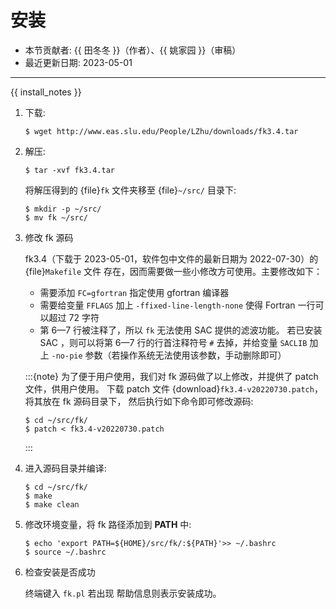 # 安装

- 本节贡献者: {{ 田冬冬 }}（作者）、{{ 姚家园 }}（审稿）
- 最近更新日期: 2023-05-01

---

{{ install_notes }}

1. 下载:

   ```
   $ wget http://www.eas.slu.edu/People/LZhu/downloads/fk3.4.tar
   ```

2. 解压:

   ```
   $ tar -xvf fk3.4.tar
   ```

   将解压得到的 {file}`fk` 文件夹移至 {file}`~/src/` 目录下:

   ```
   $ mkdir -p ~/src/
   $ mv fk ~/src/
   ```

3. 修改 fk 源码

   fk3.4（下载于 2023-05-01，软件包中文件的最新日期为 2022-07-30）的 {file}`Makefile` 文件
   存在，因而需要做一些小修改方可使用。主要修改如下：

   - 需要添加 `FC=gfortran` 指定使用 gfortran 编译器
   - 需要给变量 `FFLAGS` 加上 `-ffixed-line-length-none` 使得 Fortran 一行可以超过 72 字符
   - 第 6—7 行被注释了，所以 `fk` 无法使用 SAC 提供的滤波功能。
     若已安装 SAC ，则可以将第 6—7 行的行首注释符号 `#` 去掉，并给变量 `SACLIB`
     加上 `-no-pie` 参数（若操作系统无法使用该参数，手动删除即可）

   :::{note}
   为了便于用户使用，我们对 fk 源码做了以上修改，并提供了 patch 文件，供用户使用。
   下载 patch 文件 {download}`fk3.4-v20220730.patch`，将其放在 fk 源码目录下，
   然后执行如下命令即可修改源码:

   ```
   $ cd ~/src/fk/
   $ patch < fk3.4-v20220730.patch
   ```
   :::

4. 进入源码目录并编译:

   ```
   $ cd ~/src/fk/
   $ make
   $ make clean
   ```

5. 修改环境变量，将 fk 路径添加到 **PATH** 中:

   ```
   $ echo 'export PATH=${HOME}/src/fk/:${PATH}'>> ~/.bashrc
   $ source ~/.bashrc
   ```

6. 检查安装是否成功

   终端键入 `fk.pl` 若出现 帮助信息则表示安装成功。
